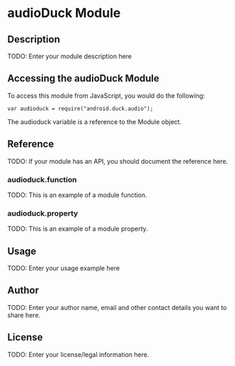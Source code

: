 # audioDuck Module

## Description

TODO: Enter your module description here

## Accessing the audioDuck Module

To access this module from JavaScript, you would do the following:

    var audioduck = require("android.duck.audio");

The audioduck variable is a reference to the Module object.

## Reference

TODO: If your module has an API, you should document
the reference here.

### audioduck.function

TODO: This is an example of a module function.

### audioduck.property

TODO: This is an example of a module property.

## Usage

TODO: Enter your usage example here

## Author

TODO: Enter your author name, email and other contact
details you want to share here.

## License

TODO: Enter your license/legal information here.
